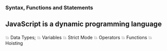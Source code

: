 ### Syntax, Functions and Statements
## JavaScript is a dynamic programming language</p>
:collision: Data Types;
:collision: Variables
:collision: Strict Mode
:collision: Operators
:collision: Functions
:collision: Hoisting
